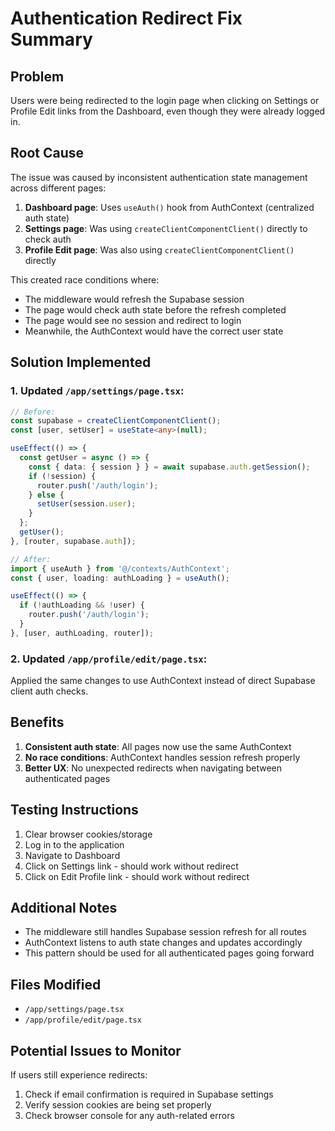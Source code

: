 # Authentication Redirect Fix Summary

## Problem
Users were being redirected to the login page when clicking on Settings or Profile Edit links from the Dashboard, even though they were already logged in.

## Root Cause
The issue was caused by inconsistent authentication state management across different pages:

1. **Dashboard page**: Uses `useAuth()` hook from AuthContext (centralized auth state)
2. **Settings page**: Was using `createClientComponentClient()` directly to check auth
3. **Profile Edit page**: Was also using `createClientComponentClient()` directly

This created race conditions where:
- The middleware would refresh the Supabase session
- The page would check auth state before the refresh completed
- The page would see no session and redirect to login
- Meanwhile, the AuthContext would have the correct user state

## Solution Implemented

### 1. Updated `/app/settings/page.tsx`:
```typescript
// Before:
const supabase = createClientComponentClient();
const [user, setUser] = useState<any>(null);

useEffect(() => {
  const getUser = async () => {
    const { data: { session } } = await supabase.auth.getSession();
    if (!session) {
      router.push('/auth/login');
    } else {
      setUser(session.user);
    }
  };
  getUser();
}, [router, supabase.auth]);

// After:
import { useAuth } from '@/contexts/AuthContext';
const { user, loading: authLoading } = useAuth();

useEffect(() => {
  if (!authLoading && !user) {
    router.push('/auth/login');
  }
}, [user, authLoading, router]);
```

### 2. Updated `/app/profile/edit/page.tsx`:
Applied the same changes to use AuthContext instead of direct Supabase client auth checks.

## Benefits
1. **Consistent auth state**: All pages now use the same AuthContext
2. **No race conditions**: AuthContext handles session refresh properly
3. **Better UX**: No unexpected redirects when navigating between authenticated pages

## Testing Instructions
1. Clear browser cookies/storage
2. Log in to the application
3. Navigate to Dashboard
4. Click on Settings link - should work without redirect
5. Click on Edit Profile link - should work without redirect

## Additional Notes
- The middleware still handles Supabase session refresh for all routes
- AuthContext listens to auth state changes and updates accordingly
- This pattern should be used for all authenticated pages going forward

## Files Modified
- `/app/settings/page.tsx`
- `/app/profile/edit/page.tsx`

## Potential Issues to Monitor
If users still experience redirects:
1. Check if email confirmation is required in Supabase settings
2. Verify session cookies are being set properly
3. Check browser console for any auth-related errors